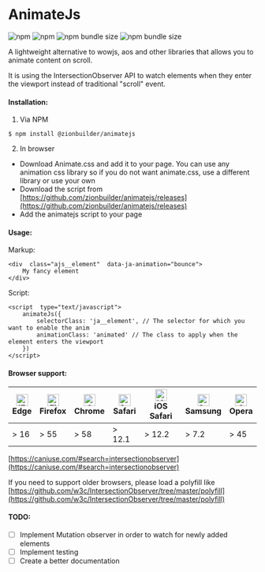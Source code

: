 # AnimateJs
![npm](https://img.shields.io/npm/v/@zionbuilder/animatejs) ![npm](https://img.shields.io/npm/dt/@zionbuilder/animatejs) ![npm bundle size](https://img.shields.io/bundlephobia/minzip/@zionbuilder/animatejs?label=gzip%20size) ![npm bundle size](https://img.shields.io/bundlephobia/min/@zionbuilder/animatejs)

A lightweight alternative to wowjs, aos and other libraries that allows you to animate content on scroll.

It is using the IntersectionObserver API to watch elements when they enter the viewport instead of traditional "scroll" event.

#### Installation:
1. Via NPM
```
$ npm install @zionbuilder/animatejs
```
2. In browser
- Download Animate.css and add it to your page. You can use any animation css library so if you do not want animate.css, use a different library or use your own
- Download the script from [https://github.com/zionbuilder/animatejs/releases](https://github.com/zionbuilder/animatejs/releases)
- Add the animatejs script to your page

#### Usage:
Markup:

    <div  class="ajs__element"  data-ja-animation="bounce">
    	My fancy element
    </div>

Script:

    <script  type="text/javascript">
        animateJs({
    	    selectorClass: 'ja__element', // The selector for which you want to enable the anim
    	    animationClass: 'animated' // The class to apply when the element enters the viewport
        })
    </script>

#### Browser support:
| [<img src="https://raw.githubusercontent.com/alrra/browser-logos/master/src/edge/edge_48x48.png" alt="IE / Edge" width="24px" height="24px" />](http://godban.github.io/browsers-support-badges/)</br>Edge | [<img src="https://raw.githubusercontent.com/alrra/browser-logos/master/src/firefox/firefox_48x48.png" alt="Firefox" width="24px" height="24px" />](http://godban.github.io/browsers-support-badges/)</br>Firefox | [<img src="https://raw.githubusercontent.com/alrra/browser-logos/master/src/chrome/chrome_48x48.png" alt="Chrome" width="24px" height="24px" />](http://godban.github.io/browsers-support-badges/)</br>Chrome | [<img src="https://raw.githubusercontent.com/alrra/browser-logos/master/src/safari/safari_48x48.png" alt="Safari" width="24px" height="24px" />](http://godban.github.io/browsers-support-badges/)</br>Safari | [<img src="https://raw.githubusercontent.com/alrra/browser-logos/master/src/safari-ios/safari-ios_48x48.png" alt="iOS Safari" width="24px" height="24px" />](http://godban.github.io/browsers-support-badges/)</br>iOS Safari | [<img src="https://raw.githubusercontent.com/alrra/browser-logos/master/src/samsung-internet/samsung-internet_48x48.png" alt="Samsung" width="24px" height="24px" />](http://godban.github.io/browsers-support-badges/)</br>Samsung | [<img src="https://raw.githubusercontent.com/alrra/browser-logos/master/src/opera/opera_48x48.png" alt="Opera" width="24px" height="24px" />](http://godban.github.io/browsers-support-badges/)</br>Opera |
| --------- | --------- | --------- | --------- | --------- | --------- | --------- |
| > 16 | > 55 | > 58 | > 12.1 | > 12.2 | > 7.2 | > 45

[https://caniuse.com/#search=intersectionobserver](https://caniuse.com/#search=intersectionobserver)

If you need to support older browsers, please load a polyfill like [https://github.com/w3c/IntersectionObserver/tree/master/polyfill](https://github.com/w3c/IntersectionObserver/tree/master/polyfill)

#### TODO:

 - [ ] Implement Mutation observer in order to watch for newly added elements
 - [ ] Implement testing
 - [ ] Create a better documentation
